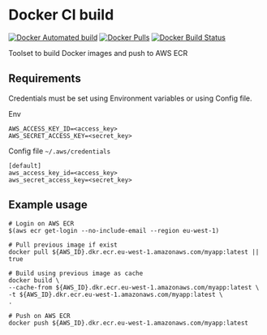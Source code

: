 # Docker CI build
[![Docker Automated build](https://img.shields.io/docker/automated/ovalmoney/ci-build.svg)](https://hub.docker.com/r/ovalmoney/ci-build/)
[![Docker Pulls](https://img.shields.io/docker/pulls/ovalmoney/ci-build.svg)](https://hub.docker.com/r/ovalmoney/ci-build/)
[![Docker Build Status](https://img.shields.io/docker/build/ovalmoney/ci-build.svg)](https://hub.docker.com/r/ovalmoney/ci-build/)

Toolset to build Docker images and push to AWS ECR

## Requirements

Credentials must be set using Environment variables or using Config file.

Env
```
AWS_ACCESS_KEY_ID=<access_key>
AWS_SECRET_ACCESS_KEY=<secret_key>
```

Config file `~/.aws/credentials`
```
[default]
aws_access_key_id=<access_key>
aws_secret_access_key=<secret_key>
```

## Example usage

```
# Login on AWS ECR
$(aws ecr get-login --no-include-email --region eu-west-1)

# Pull previous image if exist
docker pull ${AWS_ID}.dkr.ecr.eu-west-1.amazonaws.com/myapp:latest || true

# Build using previous image as cache
docker build \
--cache-from ${AWS_ID}.dkr.ecr.eu-west-1.amazonaws.com/myapp:latest \
-t ${AWS_ID}.dkr.ecr.eu-west-1.amazonaws.com/myapp:latest \
.

# Push on AWS ECR
docker push ${AWS_ID}.dkr.ecr.eu-west-1.amazonaws.com/myapp:latest
```